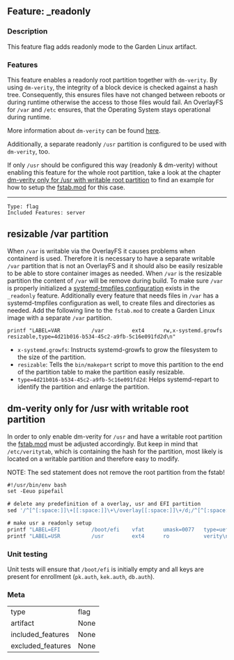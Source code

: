 ## Feature: _readonly
### Description
<website-feature>
This feature flag adds readonly mode to the Garden Linux artifact.
</website-feature>

### Features
This feature enables a readonly root partition together with `dm-verity`. By using `dm-verity`, the integrity of a block device is checked against a hash tree. Consequently, this ensures files have not changed between reboots or during runtime otherwise the access to those files would fail. An OverlayFS for `/var` and `/etc` ensures, that the Operating System stays operational during runtime.

More information about `dm-verity` can be found [here](https://www.kernel.org/doc/html/latest/admin-guide/device-mapper/verity.html).

Additionally, a separate readonly `/usr` partition is configured to be used with `dm-verity`, too.

If only `/usr` should be configured this way (readonly & dm-verity) without enabling this feature for the whole root partition, take a look at the chapter [dm-verity only for /usr with writable root partition](#dm-verity-only-for-usr-with-writable-root-partition) to find an example for how to setup the [fstab.mod](https://github.com/gardenlinux/gardenlinux/blob/main/features/_readonly/fstab.mod) for this case.

---

	Type: flag
	Included Features: server


## resizable /var partition

When `/var` is writable via the OverlayFS it causes problems when containerd is used. Therefore it is necessary to have a separate writable `/var` partition that is not an OverlayFS and it should also be easily resizable to be able to store container images as needed. When `/var` is the resizable partition the content of `/var` will be remove during build. To make sure `/var` is properly initialized a [systemd-tmpfiles configuration](/features/_readonly/file.include/usr/lib/tmpfiles.d/var.conf) exists in the `_readonly` feature. Additionally every feature that needs files in `/var` has a systemd-tmpfiles configuration as well, to create files and directories as needed.
Add the following line to the `fstab.mod` to create a Garden Linux image with a separate `/var` partition.

```
printf "LABEL=VAR          /var         ext4      rw,x-systemd.growfs          resizable,type=4d21b016-b534-45c2-a9fb-5c16e091fd2d\n"
```
* `x-systemd.growfs`: Instructs systemd-growfs to grow the filesystem to the size of the partition.
* `resizable`: Tells the `bin/makepart` script to move this partition to the end of the partition table to make the partition easily resizable.
* `type=4d21b016-b534-45c2-a9fb-5c16e091fd2d`: Helps systemd-repart to identify the partition and enlarge the partition.

## dm-verity only for /usr with writable root partition

In order to only enable dm-verity for `/usr` and have a writable root partition the [fstab.mod](https://github.com/gardenlinux/gardenlinux/blob/main/features/_readonly/fstab.mod) must be adjusted accordingly. But keep in mind that `/etc/veritytab`, which is containing the hash for the partition, most likely is located on a writable partition and therefore easy to modify.

NOTE: The sed statement does not remove the root partition from the fstab!

```fstab.mod
#!/usr/bin/env bash
set -Eeuo pipefail

# delete any predefinition of a overlay, usr and EFI partition
sed '/^[^[:space:]]\+[[:space:]]\+\/overlay[[:space:]]\+/d;/^[^[:space:]]\+[[:space:]]\+\/usr[[:space:]]\+/d;/^[^[:space:]]\+[[:space:]]\+\/boot\/efi[[:space:]]\+/d'

# make usr a readonly setup
printf "LABEL=EFI          /boot/efi    vfat      umask=0077   type=uefi,size=96MiB\n"
printf "LABEL=USR          /usr         ext4      ro           verity\n"
```

### Unit testing
Unit tests will ensure that `/boot/efi` is initially empty and all keys are present for enrollment (`pk.auth`, `kek.auth`, `db.auth`).

### Meta
|||
|---|---|
|type|flag|
|artifact|None|
|included_features|None|
|excluded_features|None|
